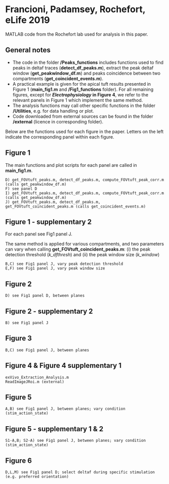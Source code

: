 # Francioni, Padamsey, Rochefort, eLife 2019
MATLAB code from the Rochefort lab used for analysis in this paper.

## General notes
- The code in the folder **/Peaks_functions** includes functions used to find peaks in deltaf traces (**detect_df_peaks.m**), 
extract the peak deltaf window (**get_peakwindow_df.m**) and peaks coincidence between two compartments (**get_coincident_events.m**). 
- A practical example is given for the apical tuft results presented in Figure 1 (**main_fig1.m** and **/Fig1_functions** folder). 
For all remaining figures, except for **_Electrophysiology_ in Figure 4**, we refer to the relevant panels in Figure 1 
which implement the same method.
- The analysis functions may call other specific functions in the folder **/Utilities**, e.g. for data handling or plot.
- Code downloaded from external sources can be found in the folder **/external** (licence in corresponding folder).

Below are the functions used for each figure in the paper. 
Letters on the left indicate the corresponding panel within each figure.


## Figure 1
The main functions and plot scripts for each panel are called in **main_fig1.m**.

    D) get_FOVtuft_peaks.m, detect_df_peaks.m, compute_FOVtuft_peak_corr.m (calls get_peakwindow_df.m)
    F) see panel D
    I) get_FOVtuft_peaks.m, detect_df_peaks.m, compute_FOVtuft_peak_corr.m (calls get_peakwindow_df.m)
    J) get_FOVtuft_peaks.m, detect_df_peaks.m, get_FOVtuft_coincident_peaks.m (calls get_coincident_events.m)  
    
## Figure 1 - supplementary 2
For each panel see Fig1 panel J. 

The same method is applied for various compartments, 
and two parameters can vary when calling **get_FOVtuft_coincident_peaks.m**:
(i) the peak detection threshold (*k_dfthresh*) and (ii) the peak window size (*k_window*) 

	B,C) see Fig1 panel J, vary peak detection threshold
	E,F) see Fig1 panel J, vary peak window size
   
## Figure 2
    D) see Fig1 panel D, between planes
    
## Figure 2 - supplementary 2
    B) see Fig1 panel J
    
## Figure 3
    B,C) see Fig1 panel J, between planes
    
## Figure 4 & Figure 4 supplementary 1
    exVivo_Extraction_Analysis.m 
    ReadImageJRoi.m (external)

## Figure 5
    A,B) see Fig1 panel J, between planes; vary condition (stim_action_state)

## Figure 5 - supplementary 1 & 2
    S1-A,B; S2-A) see Fig1 panel J, between planes; vary condition (stim_action_state)

## Figure 6
    D,L,M) see Fig1 panel D; select deltaf during specific stimulation (e.g. preferred orientation)
